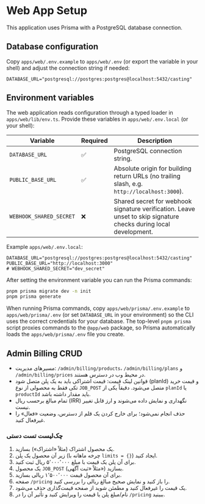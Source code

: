 # Web App Setup

This application uses Prisma with a PostgreSQL database connection.

## Database configuration

Copy `apps/web/.env.example` to `apps/web/.env` (or export the variable in your shell) and adjust the connection string if needed:

```env
DATABASE_URL="postgresql://postgres:postgres@localhost:5432/casting"
```
## Environment variables

The web application reads configuration through a typed loader in `apps/web/lib/env.ts`. Provide these variables in `apps/web/.env.local` (or your shell):

| Variable | Required | Description |
| --- | --- | --- |
| `DATABASE_URL` | ✅ | PostgreSQL connection string. |
| `PUBLIC_BASE_URL` | ✅ | Absolute origin for building return URLs (no trailing slash, e.g. `http://localhost:3000`). |
| `WEBHOOK_SHARED_SECRET` | ❌ | Shared secret for webhook signature verification. Leave unset to skip signature checks during local development. |

Example `apps/web/.env.local`:

```env
DATABASE_URL="postgresql://postgres:postgres@localhost:5432/casting"
PUBLIC_BASE_URL="http://localhost:3000"
# WEBHOOK_SHARED_SECRET="dev_secret"
```

After setting the environment variable you can run the Prisma commands:

```bash
pnpm prisma migrate dev -n init
pnpm prisma generate
```

When running Prisma commands, copy `apps/web/prisma/.env.example` to `apps/web/prisma/.env` (or set `DATABASE_URL` in your environment) so the CLI uses the correct credentials for your database. The top-level `pnpm prisma` script proxies commands to the `@app/web` package, so Prisma automatically loads the `apps/web/prisma/.env` file you create.

## Admin Billing CRUD

- مسیرهای مدیریت: `/admin/billing/products`، `/admin/billing/plans` و `/admin/billing/prices` در محیط وب در دسترس هستند.
- قوانین لینک قیمت: قیمت اشتراکی باید به یک پلن متصل شود (planId) و قیمت خرید تکی فقط به محصولی از نوع `JOB_POST` متصل می‌شود. دقیقاً یکی از `planId` یا `productId` باید مقدار داشته باشد.
- تمام مبالغ برحسب ریال (IRR) نگهداری و نمایش داده می‌شوند و ارز قابل تغییر نیست.
- حذف انجام نمی‌شود؛ برای خارج کردن یک قلم از دسترس، وضعیت «فعال» را غیرفعال کنید.

### چک‌لیست تست دستی

1. یک محصول اشتراک (مثلاً «اشتراک») بسازید.
2. زیر آن محصول یک پلن (چرخه ماهانه با `limits = {}`) ایجاد کنید.
3. برای آن پلن یک قیمت با مبلغ ۵٬۰۰۰٬۰۰۰ ریال ثبت کنید.
4. یک محصول `JOB_POST` (مثلاً «ثبت آگهی») بسازید.
5. برای آن محصول قیمت ۱٬۵۰۰٬۰۰۰ ریالی بسازید.
6. صفحه `/pricing` را باز کنید و نمایش صحیح مبالغ ریالی را بررسی کنید.
7. یک قیمت را غیرفعال کنید و مطمئن شوید از صفحه قیمت‌گذاری حذف می‌شود.
8. نام/مبلغ پلن یا قیمت را ویرایش کنید و تأثیر آن را در `/pricing` ببینید.